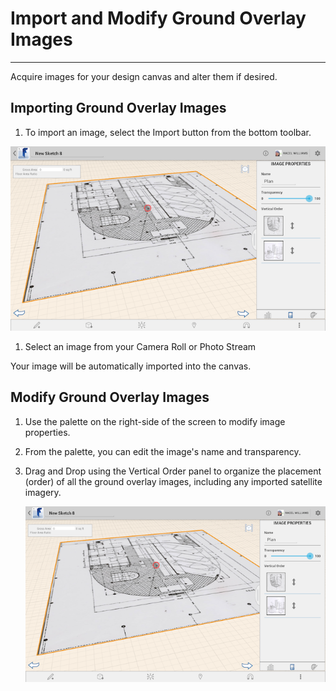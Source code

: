 # Import and Modify Ground Overlay Images

----

Acquire images for your design canvas and alter them if desired.

## Importing Ground Overlay Images

1. To import an image, select the Import button from the bottom toolbar.

![](Images/GUID-5A916F7D-CD16-4BB9-B2C4-6196393FA7EA-low.png)

1. Select an image from your Camera Roll or Photo Stream

Your image will be automatically imported into the canvas.

## Modify Ground Overlay Images

1. Use the palette on the right-side of the screen to modify image properties.
2. From the palette, you can edit the image's name and transparency.
3. Drag and Drop using the Vertical Order panel to organize the placement (order) of all the ground overlay images, including any imported satellite imagery. 
    
    ![](Images/GUID-5A916F7D-CD16-4BB9-B2C4-6196393FA7EA-low.png)
